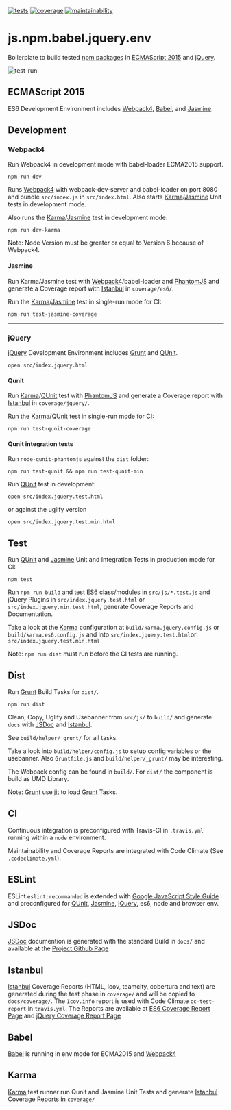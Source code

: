 [![tests][tests]][tests-url]
[![coverage][coverage]][coverage-url]
[![maintainability][maintainability]][maintainability-url]

# js.npm.babel.jquery.env
Boilerplate to build tested [npm packages](https://www.npmjs.com/) in [ECMAScript 2015](http://www.ecma-international.org/ecma-262/6.0/) and [jQuery](https://jquery.com/).

![test-run][test-run]

## ECMAScript 2015
ES6 Development Environment includes [Webpack4](https://webpack.js.org/), [Babel](https://babeljs.io/), and [Jasmine](https://jasmine.github.io/).

## Development

### Webpack4
Run Webpack4 in development mode with babel-loader ECMA2015 support.

```console
npm run dev
```

Runs [Webpack4](https://webpack.js.org/) with webpack-dev-server and babel-loader on port 8080 and bundle `src/index.js` in `src/index.html`. Also starts [Karma](https://karma-runner.github.io/)/[Jasmine](https://jasmine.github.io/) Unit tests in development mode.

Also runs the [Karma](https://karma-runner.github.io/)/[Jasmine](https://jasmine.github.io/) test in development mode:

```console
npm run dev-karma
```

Note: Node Version must be greater or equal to Version 6 because of Webpack4.

#### Jasmine
Run Karma/Jasmine test with [Webpack4](https://webpack.js.org/)/babel-loader and [PhantomJS](http://phantomjs.org/) and generate a Coverage report with [Istanbul](https://istanbul.js.org/) in `coverage/es6/`.

Run the [Karma](https://karma-runner.github.io/)/[Jasmine](https://jasmine.github.io/) test in single-run mode for CI:

```console
npm run test-jasmine-coverage
```

----
### jQuery
[jQuery](https://jquery.com/) Development Environment includes [Grunt](https://gruntjs.com/) and [QUnit](https://qunitjs.com/).

```console
open src/index.jquery.html
```

#### Qunit
Run [Karma](https://karma-runner.github.io/)/[QUnit](https://qunitjs.com/) test with [PhantomJS](http://phantomjs.org/) and generate a Coverage report with [Istanbul](https://istanbul.js.org/) in `coverage/jquery/`.


Run the [Karma](https://karma-runner.github.io/)/[QUnit](https://qunitjs.com/) test in single-run mode for CI:

```console
npm run test-qunit-coverage
```

#### Qunit integration tests

Run `node-qunit-phantomjs` against the `dist` folder:

```console
npm run test-qunit && npm run test-qunit-min
```

Run [QUnit](https://qunitjs.com/) test in development:

```console
open src/index.jquery.test.html
```

or against the uglify version

```console
open src/index.jquery.test.min.html
```

## Test
Run [QUnit](https://qunitjs.com/) and [Jasmine](https://jasmine.github.io/) Unit and Integration Tests in production mode for CI:

```console
npm test
```

Run `npm run build` and test ES6 class/modules in `src/js/*.test.js` and jQuery Plugins in `src/index.jquery.test.html` or `src/index.jquery.min.test.html`, generate Coverage Reports and Documentation.

Take a look at the [Karma](https://karma-runner.github.io/) configuration at `build/karma.jquery.config.js` or `build/karma.es6.config.js` and into `src/index.jquery.test.html`or `src/index.jquery.test.min.html`

Note: `npm run dist` must run before the CI tests are running.

## Dist
Run [Grunt](https://gruntjs.com/) Build Tasks for `dist/`.

```console
npm run dist
```

Clean, Copy, Uglify and Usebanner from `src/js/` to `build/` and generate `docs` with [JSDoc](http://usejsdoc.org/) and [Istanbul](https://istanbul.js.org/).

See `build/helper/_grunt/` for all tasks.

Take a look into `build/helper/config.js` to setup config variables or the usebanner.
Also `Gruntfile.js` and `build/helper/_grunt/` may be interesting.

The Webpack config can be found in `build/`. For `dist/` the component is build as UMD Library.


Note: [Grunt](https://gruntjs.com/) use [jit](https://www.npmjs.com/package/jit-grunt) to load [Grunt](https://gruntjs.com/) Tasks.

## CI
Continuous integration is preconfigured with Travis-CI in `.travis.yml` running within a `node` environment.

Maintainability and Coverage Reports are integrated with Code Climate (See `.codeclimate.yml`).

## ESLint
ESLint `eslint:recommanded` is extended with [Google JavaScript Style Guide](https://google.github.io/styleguide/jsguide.html) and preconfigured for [QUnit](https://qunitjs.com/), [Jasmine](https://jasmine.github.io/), [jQuery](https://jquery.com/), es6, node and browser env.  

## JSDoc
[JSDoc](http://usejsdoc.org/) documention is generated with the standard Build in `docs/` and available at the [Project Github Page](https://exiguus.github.io/js.npm.babel.jquery.env/)


## Istanbul
[Istanbul](https://istanbul.js.org/) Coverage Reports (HTML, Icov, teamcity, cobertura and text) are generated during the test phase in `coverage/` and will be copied to `docs/coverage/`. The `Icov.info` report is used with Code Climate `cc-test-report` in `travis.yml`. The Reports are available at [ES6 Coverage Report Page](https://exiguus.github.io/js.npm.babel.jquery.env/coverage/es6/) and [jQuery Coverage Report Page](https://exiguus.github.io/js.npm.babel.jquery.env/coverage/jquery/)

## Babel
[Babel](https://babeljs.io/) is running in env mode for ECMA2015 and [Webpack4](https://webpack.js.org/)

## Karma
[Karma](https://karma-runner.github.io/) test runner run Qunit and Jasmine Unit Tests and generate [Istanbul](https://istanbul.js.org/) Coverage Reports in `coverage/`


[tests]: https://img.shields.io/travis/exiguus/js.npm.babel.jquery.env/master.svg
[tests-url]: https://travis-ci.org/exiguus/js.npm.babel.jquery.env

[maintainability]:
https://api.codeclimate.com/v1/badges/062e90f36125daa7d8ee/maintainability
[maintainability-url]:
https://codeclimate.com/github/exiguus/js.npm.babel.jquery.env/maintainability

[coverage]:
https://api.codeclimate.com/v1/badges/062e90f36125daa7d8ee/test_coverage
[coverage-url]:
https://codeclimate.com/github/exiguus/js.npm.babel.jquery.env/test_coverage

[test-run]: https://exiguus.github.io/js.npm.babel.jquery.env/static/js.npm.babel.jquery.env.tests.gif
